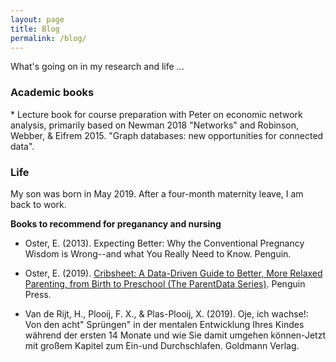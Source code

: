 ```yaml
---
layout: page
title: Blog
permalink: /blog/
---
```

What's going on in my research and life ... 
### Academic books
<p style="text-align: center;"></p>
* Lecture book for course preparation with Peter on economic network analysis, primarily based on Newman 2018 "Networks" and Robinson, Webber, & Eifrem 2015. "Graph databases: new opportunities for connected data".

<!--**EEG**
* -->
### Life
My son was born in May 2019. After a four-month maternity leave, I am back to work. 

<!--**Books to recommend for (bilingual/multilingual) child-rearing**
* -->

**Books to recommend for preganancy and nursing**
* Oster, E. (2013). Expecting Better: Why the Conventional Pregnancy Wisdom is Wrong--and what You Really Need to Know. Penguin.

* Oster, E. (2019). [Cribsheet: A Data-Driven Guide to Better, More Relaxed Parenting, from Birth to Preschool (The ParentData Series)](https://www.amazon.com/Cribsheet-Data-Driven-Relaxed-Parenting-Preschool/dp/0525559256). Penguin Press. 

* Van de Rijt, H., Plooij, F. X., & Plas-Plooij, X. (2019). Oje, ich wachse!: Von den acht" Sprüngen" in der mentalen Entwicklung Ihres Kindes während der ersten 14 Monate und wie Sie damit umgehen können-Jetzt mit großem Kapitel zum Ein-und Durchschlafen. Goldmann Verlag.
